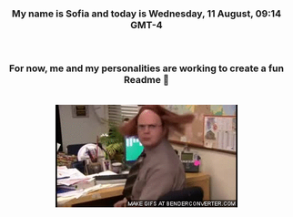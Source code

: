 


<div align="center">
<h3 >My name is Sofia and today is Wednesday, 11 August, 09:14 GMT-4</h3><br>
<h3 >For now, me and my personalities are working to create a fun Readme 👋
</h3><br>
<img src='img/dwight.gif' alt='working...'/>
</div>
